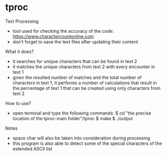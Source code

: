 # tproc
Text Processing

- tool used for checking the accuracy of the code: https://www.charactercountonline.com
- don't forget to save the text files after updating their content

What it does?

- it searches for unique characters that can be found in text 2
- it matches the unique characters from text 2 with every encounter in text 1
- given the resulted number of matches and the total number of characters in text 1, it performs a number of calculations that result in the percentage of text 1 that can be created using only characters from text 2

How to use?

- open terminal and type the following commands:
$ cd "the precise location of the tproc-main folder"/tproc
$ make
$ ./output

Notes

- space char will also be taken into consideration during processing
- this program is also able to detect some of the special characters of the extended ASCII list
